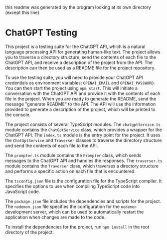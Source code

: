 this readme was generated by the program looking at its own directory (except this line)

# ChatGPT Testing

This project is a testing suite for the ChatGPT API, which is a natural language processing API for generating human-like text. The project allows you to traverse a directory structure, send the contents of each file to the ChatGPT API, and receive a description of the project from the API. The description can then be used as a README file for the project repository.

To use the testing suite, you will need to provide your ChatGPT API credentials as environment variables: `OPENAI_EMAIL` and `OPENAI_PASSWORD`. You can then start the project using `npm start`. This will initiate a conversation with the ChatGPT API and provide it with the contents of each file in the project. When you are ready to generate the README, send the message "generate README" to the API. The API will use the information provided to generate a description of the project, which will be printed to the console.

The project consists of several TypeScript modules. The `chatgptService.ts` module contains the `ChatGptService` class, which provides a wrapper for the ChatGPT API. The `index.ts` module is the entry point for the project. It uses the `ChatGptService` and `Traverser` classes to traverse the directory structure and send the contents of each file to the API.

The `prompter.ts` module contains the `Prompter` class, which sends messages to the ChatGPT API and handles the responses. The `traverser.ts` module contains the `Traverser` class, which traverses a directory structure and performs a specific action on each file that is encountered.

The `tsconfig.json` file is the configuration file for the TypeScript compiler. It specifies the options to use when compiling TypeScript code into JavaScript code.

The `package.json` file includes the dependencies and scripts for the project. The `nodemon.json` file specifies the configuration for the `nodemon` development server, which can be used to automatically restart the application when changes are made to the code.

To install the dependencies for the project, run `npm install` in the root directory of the project.
